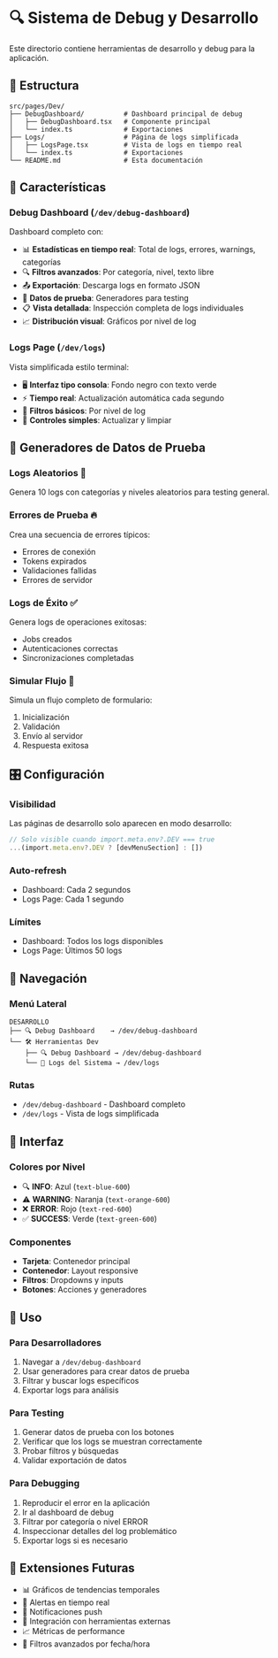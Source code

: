 # 🔍 Sistema de Debug y Desarrollo

Este directorio contiene herramientas de desarrollo y debug para la aplicación.

## 📁 Estructura

```
src/pages/Dev/
├── DebugDashboard/          # Dashboard principal de debug
│   ├── DebugDashboard.tsx   # Componente principal
│   └── index.ts             # Exportaciones
├── Logs/                    # Página de logs simplificada
│   ├── LogsPage.tsx         # Vista de logs en tiempo real
│   └── index.ts             # Exportaciones
└── README.md                # Esta documentación
```

## 🎯 Características

### **Debug Dashboard** (`/dev/debug-dashboard`)

Dashboard completo con:

- 📊 **Estadísticas en tiempo real**: Total de logs, errores, warnings, categorías
- 🔍 **Filtros avanzados**: Por categoría, nivel, texto libre
- 📤 **Exportación**: Descarga logs en formato JSON
- 🧪 **Datos de prueba**: Generadores para testing
- 📋 **Vista detallada**: Inspección completa de logs individuales
- 📈 **Distribución visual**: Gráficos por nivel de log

### **Logs Page** (`/dev/logs`)

Vista simplificada estilo terminal:

- 🖥️ **Interfaz tipo consola**: Fondo negro con texto verde
- ⚡ **Tiempo real**: Actualización automática cada segundo
- 🎯 **Filtros básicos**: Por nivel de log
- 🧹 **Controles simples**: Actualizar y limpiar

## 🧪 Generadores de Datos de Prueba

### **Logs Aleatorios** 🎲

Genera 10 logs con categorías y niveles aleatorios para testing general.

### **Errores de Prueba** 🔥

Crea una secuencia de errores típicos:

- Errores de conexión
- Tokens expirados
- Validaciones fallidas
- Errores de servidor

### **Logs de Éxito** ✅

Genera logs de operaciones exitosas:

- Jobs creados
- Autenticaciones correctas
- Sincronizaciones completadas

### **Simular Flujo** 🔄

Simula un flujo completo de formulario:

1. Inicialización
2. Validación
3. Envío al servidor
4. Respuesta exitosa

## 🎛️ Configuración

### **Visibilidad**

Las páginas de desarrollo solo aparecen en modo desarrollo:

```typescript
// Solo visible cuando import.meta.env?.DEV === true
...(import.meta.env?.DEV ? [devMenuSection] : [])
```

### **Auto-refresh**

- Dashboard: Cada 2 segundos
- Logs Page: Cada 1 segundo

### **Límites**

- Dashboard: Todos los logs disponibles
- Logs Page: Últimos 50 logs

## 🔗 Navegación

### **Menú Lateral**

```
DESARROLLO
├── 🔍 Debug Dashboard    → /dev/debug-dashboard
└── 🛠️ Herramientas Dev
    ├── 🔍 Debug Dashboard → /dev/debug-dashboard
    └── 🐛 Logs del Sistema → /dev/logs
```

### **Rutas**

- `/dev/debug-dashboard` - Dashboard completo
- `/dev/logs` - Vista de logs simplificada

## 🎨 Interfaz

### **Colores por Nivel**

- 🔍 **INFO**: Azul (`text-blue-600`)
- ⚠️ **WARNING**: Naranja (`text-orange-600`)
- ❌ **ERROR**: Rojo (`text-red-600`)
- ✅ **SUCCESS**: Verde (`text-green-600`)

### **Componentes**

- **Tarjeta**: Contenedor principal
- **Contenedor**: Layout responsive
- **Filtros**: Dropdowns y inputs
- **Botones**: Acciones y generadores

## 🔧 Uso

### **Para Desarrolladores**

1. Navegar a `/dev/debug-dashboard`
2. Usar generadores para crear datos de prueba
3. Filtrar y buscar logs específicos
4. Exportar logs para análisis

### **Para Testing**

1. Generar datos de prueba con los botones
2. Verificar que los logs se muestran correctamente
3. Probar filtros y búsquedas
4. Validar exportación de datos

### **Para Debugging**

1. Reproducir el error en la aplicación
2. Ir al dashboard de debug
3. Filtrar por categoría o nivel ERROR
4. Inspeccionar detalles del log problemático
5. Exportar logs si es necesario

## 🚀 Extensiones Futuras

- 📊 Gráficos de tendencias temporales
- 🔔 Alertas en tiempo real
- 📱 Notificaciones push
- 🔄 Integración con herramientas externas
- 📈 Métricas de performance
- 🎯 Filtros avanzados por fecha/hora
